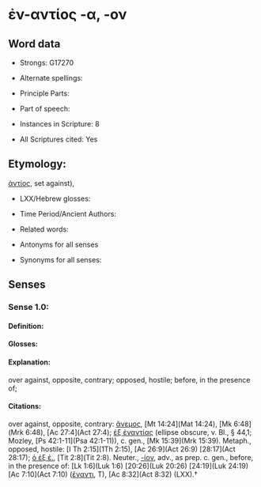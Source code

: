 # ἐν-αντίος -α, -ον

<!-- Status: S2=NeedsEdits -->
<!-- Lexica used for edits:   -->

## Word data

* Strongs: G17270

* Alternate spellings:



* Principle Parts: 


* Part of speech: 


* Instances in Scripture: 8

* All Scriptures cited: Yes

## Etymology: 

[ἀντίος](), set against), 

* LXX/Hebrew glosses: 


* Time Period/Ancient Authors: 


* Related words: 

* Antonyms for all senses

* Synonyms for all senses: 


## Senses 


### Sense  1.0: 

#### Definition: 

#### Glosses: 


#### Explanation: 

over against, opposite, contrary; 
opposed, hostile; 
before, in the presence of; 

#### Citations: 

over against, opposite, contrary: [ἄνεμος](), [Mt 14:24](Mat 14:24), [Mk 6:48](Mrk 6:48), [Ac 27:4](Act 27:4); [ἐξ ἐναντίας]() (ellipse obscure, v. Bl., § 44,1; Mozley, [Ps 42:1-11](Psa 42:1-11)), c. gen., [Mk 15:39](Mrk 15:39). Metaph., opposed, hostile: [I Th 2:15](1Th 2:15), [Ac 26:9](Act 26:9) [28:17](Act 28:17); [ὁ ἐξ ἐ.](), [Tit 2:8](Tit 2:8). Neuter., [-ίον](), adv., as prep. c. gen., before, in the presence of: [Lk 1:6](Luk 1:6) [20:26](Luk 20:26) [24:19](Luk 24:19) [Ac 7:10](Act 7:10) ([ἔναντι](), T), [Ac 8:32](Act 8:32) (LXX).†
